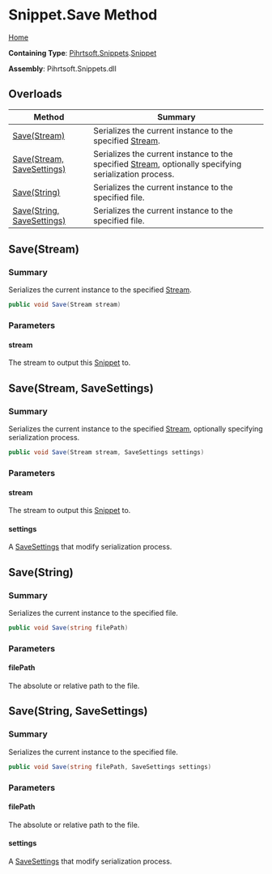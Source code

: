 <a name="_top"></a>

# Snippet\.Save Method

[Home](../../../../README.md#_top)

**Containing Type**: [Pihrtsoft.Snippets](../../README.md#_top)\.[Snippet](../README.md#_top)

**Assembly**: Pihrtsoft\.Snippets\.dll

## Overloads

| Method | Summary |
| ------ | ------- |
| [Save(Stream)](#Pihrtsoft_Snippets_Snippet_Save_System_IO_Stream_) | Serializes the current instance to the specified [Stream](https://docs.microsoft.com/en-us/dotnet/api/system.io.stream)\. |
| [Save(Stream, SaveSettings)](#Pihrtsoft_Snippets_Snippet_Save_System_IO_Stream_Pihrtsoft_Snippets_SaveSettings_) | Serializes the current instance to the specified [Stream](https://docs.microsoft.com/en-us/dotnet/api/system.io.stream), optionally specifying serialization process\. |
| [Save(String)](#Pihrtsoft_Snippets_Snippet_Save_System_String_) | Serializes the current instance to the specified file\. |
| [Save(String, SaveSettings)](#Pihrtsoft_Snippets_Snippet_Save_System_String_Pihrtsoft_Snippets_SaveSettings_) | Serializes the current instance to the specified file\. |

## Save\(Stream\) <a name="Pihrtsoft_Snippets_Snippet_Save_System_IO_Stream_"></a>

### Summary

Serializes the current instance to the specified [Stream](https://docs.microsoft.com/en-us/dotnet/api/system.io.stream)\.

```csharp
public void Save(Stream stream)
```

### Parameters

#### stream

The stream to output this [Snippet](../README.md#_top) to\.

## Save\(Stream, SaveSettings\) <a name="Pihrtsoft_Snippets_Snippet_Save_System_IO_Stream_Pihrtsoft_Snippets_SaveSettings_"></a>

### Summary

Serializes the current instance to the specified [Stream](https://docs.microsoft.com/en-us/dotnet/api/system.io.stream), optionally specifying serialization process\.

```csharp
public void Save(Stream stream, SaveSettings settings)
```

### Parameters

#### stream

The stream to output this [Snippet](../README.md#_top) to\.

#### settings

A [SaveSettings](../../SaveSettings/README.md#_top) that modify serialization process\.

## Save\(String\) <a name="Pihrtsoft_Snippets_Snippet_Save_System_String_"></a>

### Summary

Serializes the current instance to the specified file\.

```csharp
public void Save(string filePath)
```

### Parameters

#### filePath

The absolute or relative path to the file\.

## Save\(String, SaveSettings\) <a name="Pihrtsoft_Snippets_Snippet_Save_System_String_Pihrtsoft_Snippets_SaveSettings_"></a>

### Summary

Serializes the current instance to the specified file\.

```csharp
public void Save(string filePath, SaveSettings settings)
```

### Parameters

#### filePath

The absolute or relative path to the file\.

#### settings

A [SaveSettings](../../SaveSettings/README.md#_top) that modify serialization process\.